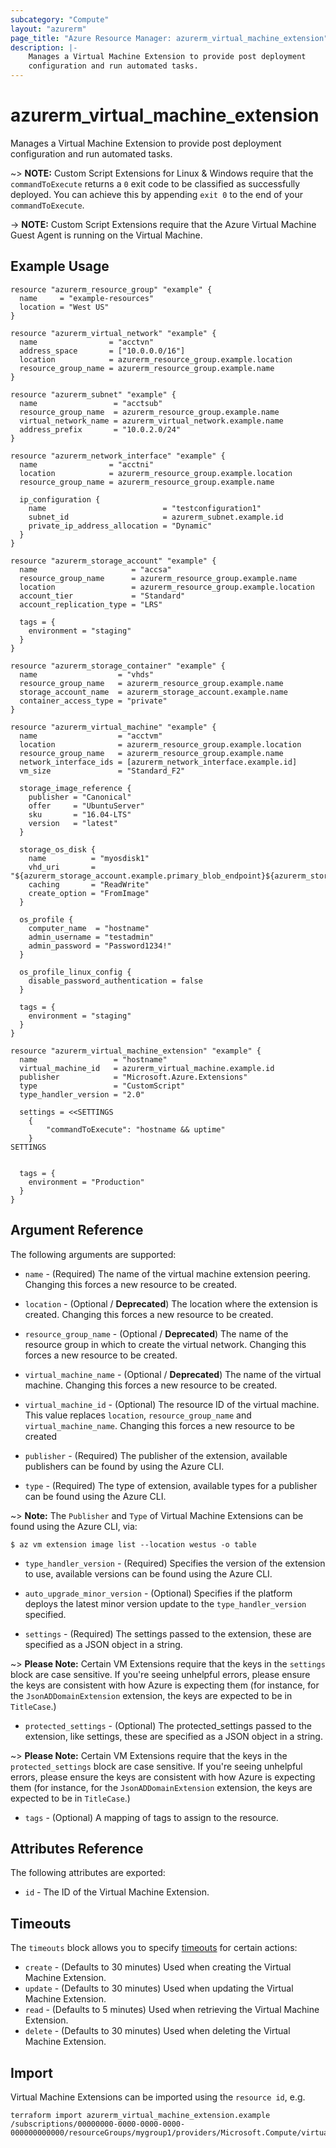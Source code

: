 ```yaml
---
subcategory: "Compute"
layout: "azurerm"
page_title: "Azure Resource Manager: azurerm_virtual_machine_extension"
description: |-
    Manages a Virtual Machine Extension to provide post deployment
    configuration and run automated tasks.
---
```


# azurerm_virtual_machine_extension

Manages a Virtual Machine Extension to provide post deployment configuration
and run automated tasks.

~> **NOTE:** Custom Script Extensions for Linux & Windows require that the `commandToExecute` returns a `0` exit code to be classified as successfully deployed. You can achieve this by appending `exit 0` to the end of your `commandToExecute`.

-> **NOTE:** Custom Script Extensions require that the Azure Virtual Machine Guest Agent is running on the Virtual Machine.

## Example Usage

```hcl
resource "azurerm_resource_group" "example" {
  name     = "example-resources"
  location = "West US"
}

resource "azurerm_virtual_network" "example" {
  name                = "acctvn"
  address_space       = ["10.0.0.0/16"]
  location            = azurerm_resource_group.example.location
  resource_group_name = azurerm_resource_group.example.name
}

resource "azurerm_subnet" "example" {
  name                 = "acctsub"
  resource_group_name  = azurerm_resource_group.example.name
  virtual_network_name = azurerm_virtual_network.example.name
  address_prefix       = "10.0.2.0/24"
}

resource "azurerm_network_interface" "example" {
  name                = "acctni"
  location            = azurerm_resource_group.example.location
  resource_group_name = azurerm_resource_group.example.name

  ip_configuration {
    name                          = "testconfiguration1"
    subnet_id                     = azurerm_subnet.example.id
    private_ip_address_allocation = "Dynamic"
  }
}

resource "azurerm_storage_account" "example" {
  name                     = "accsa"
  resource_group_name      = azurerm_resource_group.example.name
  location                 = azurerm_resource_group.example.location
  account_tier             = "Standard"
  account_replication_type = "LRS"

  tags = {
    environment = "staging"
  }
}

resource "azurerm_storage_container" "example" {
  name                  = "vhds"
  resource_group_name   = azurerm_resource_group.example.name
  storage_account_name  = azurerm_storage_account.example.name
  container_access_type = "private"
}

resource "azurerm_virtual_machine" "example" {
  name                  = "acctvm"
  location              = azurerm_resource_group.example.location
  resource_group_name   = azurerm_resource_group.example.name
  network_interface_ids = [azurerm_network_interface.example.id]
  vm_size               = "Standard_F2"

  storage_image_reference {
    publisher = "Canonical"
    offer     = "UbuntuServer"
    sku       = "16.04-LTS"
    version   = "latest"
  }

  storage_os_disk {
    name          = "myosdisk1"
    vhd_uri       = "${azurerm_storage_account.example.primary_blob_endpoint}${azurerm_storage_container.example.name}/myosdisk1.vhd"
    caching       = "ReadWrite"
    create_option = "FromImage"
  }

  os_profile {
    computer_name  = "hostname"
    admin_username = "testadmin"
    admin_password = "Password1234!"
  }

  os_profile_linux_config {
    disable_password_authentication = false
  }

  tags = {
    environment = "staging"
  }
}

resource "azurerm_virtual_machine_extension" "example" {
  name                 = "hostname"
  virtual_machine_id   = azurerm_virtual_machine.example.id
  publisher            = "Microsoft.Azure.Extensions"
  type                 = "CustomScript"
  type_handler_version = "2.0"

  settings = <<SETTINGS
	{
		"commandToExecute": "hostname && uptime"
	}
SETTINGS


  tags = {
    environment = "Production"
  }
}
```

## Argument Reference

The following arguments are supported:

* `name` - (Required) The name of the virtual machine extension peering. Changing
    this forces a new resource to be created.

* `location` - (Optional / **Deprecated**) The location where the extension is created. Changing
    this forces a new resource to be created.

* `resource_group_name` - (Optional / **Deprecated**) The name of the resource group in which to
    create the virtual network. Changing this forces a new resource to be
    created.

* `virtual_machine_name` - (Optional / **Deprecated**) The name of the virtual machine. Changing
    this forces a new resource to be created.

* `virtual_machine_id` - (Optional) The resource ID of the virtual machine. This value replaces
    `location`, `resource_group_name` and `virtual_machine_name`. Changing this forces a new
    resource to be created

* `publisher` - (Required) The publisher of the extension, available publishers
    can be found by using the Azure CLI.

* `type` - (Required) The type of extension, available types for a publisher can
    be found using the Azure CLI.

~> **Note:** The `Publisher` and `Type` of Virtual Machine Extensions can be found using the Azure CLI, via:
```shell
$ az vm extension image list --location westus -o table
```

* `type_handler_version` - (Required) Specifies the version of the extension to
    use, available versions can be found using the Azure CLI.

* `auto_upgrade_minor_version` - (Optional) Specifies if the platform deploys
    the latest minor version update to the `type_handler_version` specified.

* `settings` - (Required) The settings passed to the extension, these are
    specified as a JSON object in a string.

~> **Please Note:** Certain VM Extensions require that the keys in the `settings` block are case sensitive. If you're seeing unhelpful errors, please ensure the keys are consistent with how Azure is expecting them (for instance, for the `JsonADDomainExtension` extension, the keys are expected to be in `TitleCase`.)

* `protected_settings` - (Optional) The protected_settings passed to the
    extension, like settings, these are specified as a JSON object in a string.

~> **Please Note:** Certain VM Extensions require that the keys in the `protected_settings` block are case sensitive. If you're seeing unhelpful errors, please ensure the keys are consistent with how Azure is expecting them (for instance, for the `JsonADDomainExtension` extension, the keys are expected to be in `TitleCase`.)

* `tags` - (Optional) A mapping of tags to assign to the resource.

## Attributes Reference

The following attributes are exported:

* `id` - The ID of the Virtual Machine Extension.

## Timeouts

The `timeouts` block allows you to specify [timeouts](https://www.terraform.io/docs/configuration/resources.html#timeouts) for certain actions:

* `create` - (Defaults to 30 minutes) Used when creating the Virtual Machine Extension.
* `update` - (Defaults to 30 minutes) Used when updating the Virtual Machine Extension.
* `read` - (Defaults to 5 minutes) Used when retrieving the Virtual Machine Extension.
* `delete` - (Defaults to 30 minutes) Used when deleting the Virtual Machine Extension.

## Import

Virtual Machine Extensions can be imported using the `resource id`, e.g.

```shell
terraform import azurerm_virtual_machine_extension.example /subscriptions/00000000-0000-0000-0000-000000000000/resourceGroups/mygroup1/providers/Microsoft.Compute/virtualMachines/myVM/extensions/hostname
```
